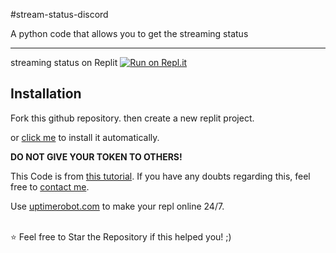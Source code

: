#stream-status-discord

A python code that allows you to get the streaming status

----

streaming status on Replit
[![Run on Repl.it](https://repl.it/badge/github/GGpaogah/stream-status-discord)](https://repl.it/github/GGpaogah/stream-status-discord)



## Installation

Fork this github repository. then create a new replit project.

or [click me](https://replit.com/github/GGpaogah/stream-status-discord) to install it automatically.

**DO NOT GIVE YOUR TOKEN TO OTHERS!**

This Code is from [this tutorial](https://youtu.be/LiCd8c4QQ7U). If you have any doubts regarding this, feel free to [contact me](https://discord.gg/7rjU4SfZwy).

Use [uptimerobot.com](https://uptimerobot.com) to make your repl online 24/7.

</br>
⭐ Feel free to Star the Repository if this helped you! ;)
